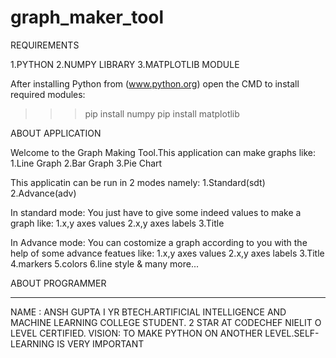 # graph_maker_tool
REQUIREMENTS

1.PYTHON 
2.NUMPY LIBRARY
3.MATPLOTLIB MODULE

After installing Python from (www.python.org) open the CMD to install required modules:
>>>pip install numpy
>>>pip install matplotlib

ABOUT APPLICATION

 Welcome to the Graph Making Tool.This application can make graphs like:
 1.Line Graph
 2.Bar Graph
 3.Pie Chart

 This applicatin can be run in 2 modes namely:
 1.Standard(sdt)
 2.Advance(adv)
 
 In standard mode:
 You just have to give some indeed values to make a graph like:
 1.x,y axes values
 2.x,y axes labels
 3.Title

 In Advance mode:
 You can costomize a graph according to you with the help of some advance featues like:
 1.x,y axes values
 2.x,y axes labels
 3.Title
 4.markers
 5.colors
 6.line style & many more...

 ABOUT PROGRAMMER
_________________
NAME : ANSH GUPTA
I YR BTECH.ARTIFICIAL INTELLIGENCE AND MACHINE LEARNING COLLEGE STUDENT.
2 STAR AT CODECHEF
NIELIT O LEVEL CERTIFIED.
VISION: TO MAKE PYTHON ON ANOTHER LEVEL.SELF-LEARNING IS VERY IMPORTANT
